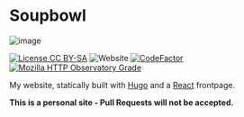 # Soupbowl

![image][h]

[![License CC BY-SA](https://img.shields.io/github/license/soup-bowl/soup-bowl.github.io)](http://creativecommons.org/licenses/by-sa/4.0/)
![Website](https://img.shields.io/website?down_message=offline&up_message=online&url=https%3A%2F%2Fsoupbowl.io)
[![CodeFactor](https://www.codefactor.io/repository/github/soup-bowl/soup-bowl.github.io/badge)](https://www.codefactor.io/repository/github/soup-bowl/soup-bowl.github.io)
[![Mozilla HTTP Observatory Grade](https://img.shields.io/mozilla-observatory/grade-score/soupbowl.io)](https://observatory.mozilla.org/analyze/soupbowl.io)

My website, statically built with [Hugo][j] and a [React][r] frontpage.

**This is a personal site - Pull Requests will not be accepted.**

[h]:  https://user-images.githubusercontent.com/11209477/147856239-c7eb65c9-ba89-44fa-bf32-1e68568dc48b.png
[s]:  https://soupbowl.io
[j]:  https://gohugo.io/
[r]: https://react.dev/
